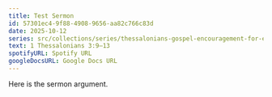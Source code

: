 ```yaml
---
title: Test Sermon
id: 57301ec4-9f88-4908-9656-aa82c766c83d
date: 2025-10-12
series: src/collections/series/thessalonians-gospel-encouragement-for-everyday-life.md
text: 1 Thessalonians 3:9–13
spotifyURL: Spotify URL
googleDocsURL: Google Docs URL
---
```

Here is the sermon argument.
